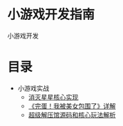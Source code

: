# 小游戏开发指南
小游戏开发
# 目录
- 小游戏实战
  - [消灭星星核心实现](https://github.com/iamaddy/minigame-developer/blob/main/%E5%AE%9E%E6%88%98%E6%A1%88%E4%BE%8B/%E6%B6%88%E7%81%AD%E6%98%9F%E6%98%9F%E5%AE%9E%E7%8E%B0%E6%8C%87%E5%8D%97/%E6%B6%88%E7%81%AD%E6%98%9F%E6%98%9F%E5%AE%9E%E7%8E%B0%E6%8C%87%E5%8D%97.md)
  - [《完蛋！我被美女包围了》详解](https://github.com/iamaddy/minigame-developer/blob/main/%E5%AE%9E%E6%88%98%E6%A1%88%E4%BE%8B/%E3%80%8A%E5%AE%8C%E8%9B%8B%EF%BC%81%E6%88%91%E8%A2%AB%E7%BE%8E%E5%A5%B3%E5%8C%85%E5%9B%B4%E4%BA%86%EF%BC%81%E3%80%8B%E5%BC%80%E5%8F%91%E8%AF%A6%E8%A7%A3/%E3%80%8A%E5%AE%8C%E8%9B%8B%EF%BC%81%E6%88%91%E8%A2%AB%E7%BE%8E%E5%A5%B3%E5%8C%85%E5%9B%B4%E4%BA%86%EF%BC%81%E3%80%8B%E5%BC%80%E5%8F%91%E8%AF%A6%E8%A7%A3.md)
  - [超级解压馆源码和核心玩法解析](https://github.com/iamaddy/minigame-developer/blob/main/%E5%AE%9E%E6%88%98%E6%A1%88%E4%BE%8B/%E8%B6%85%E7%BA%A7%E8%A7%A3%E5%8E%8B%E9%A6%86%E6%BA%90%E7%A0%81%E5%92%8C%E6%A0%B8%E5%BF%83%E7%8E%A9%E6%B3%95%E8%A7%A3%E6%9E%90/%E8%B6%85%E7%BA%A7%E8%A7%A3%E5%8E%8B%E9%A6%86%E7%8E%A9%E6%B3%95%E5%A4%8D%E5%88%BB.md)
